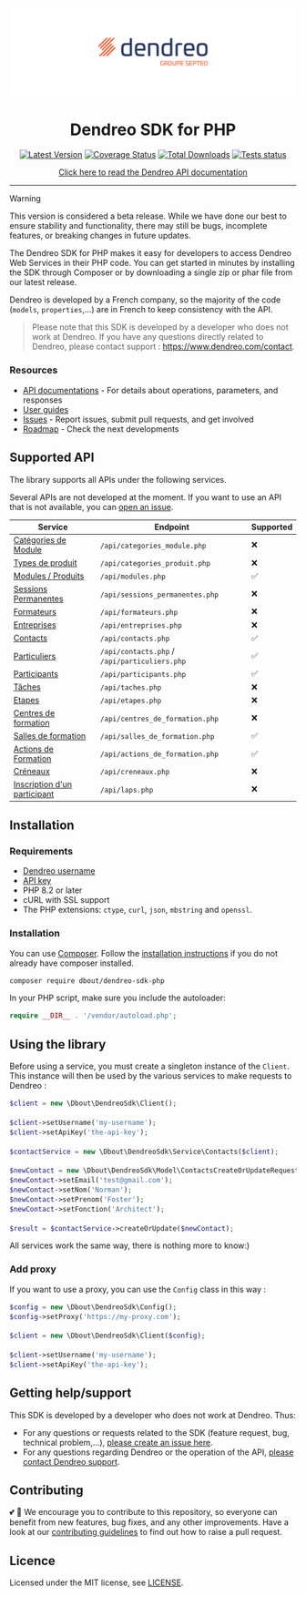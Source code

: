 ![Logo Dendreo](logo-dendreo.jpg)

<h1 align="center">Dendreo SDK for PHP</h1>

<div align="center">
    <p>
        <a href="https://github.com/dimitriBouteille/dendreo-sdk-php"><img alt="Latest Version" src="https://img.shields.io/github/v/release/dimitriBouteille/dendreo-sdk-php"></a>
        <a href="https://sonarcloud.io/summary/new_code?id=dimitriBouteille_dendreo-sdk-php"><img alt="Coverage Status" src="https://sonarcloud.io/api/project_badges/measure?project=dimitriBouteille_dendreo-sdk-php&metric=coverage"></a>
        <a href="https://packagist.org/packages/dbout/dendreo-sdk-php"><img alt="Total Downloads" src="https://img.shields.io/packagist/dt/dbout/dendreo-sdk-php"></a>
        <a href="https://github.com/dimitriBouteille/dendreo-sdk-php/actions/workflows/tests.yml"><img alt="Tests status" src="https://img.shields.io/github/actions/workflow/status/dimitriBouteille/dendreo-sdk-php/tests.yml?label=tests"></a>
    </p>
    <p>
        <a href="https://developers.dendreo.com" target="_blank">
            Click here to read the Dendreo API documentation
        </a> 
    </p>
</div>

---

> [!WARNING] 
> This version is considered a beta release. While we have done our best to ensure stability and functionality, there may still be bugs, incomplete features, or breaking changes in future updates.

The Dendreo SDK for PHP makes it easy for developers to access Dendreo Web Services in their PHP code. You can get started in minutes by installing the SDK through Composer or by downloading a single zip or phar file from our latest release.

Dendreo is developed by a French company, so the majority of the code (`models`, `properties`,...) are in French to keep consistency with the API.

> Please note that this SDK is developed by a developer who does not work at Dendreo. If you have any questions directly related to Dendreo, please contact support : https://www.dendreo.com/contact.

### Resources

- [API documentations](https://developers.dendreo.com/) - For details about operations, parameters, and responses
- [User guides](https://doc.dendreo.com/)
- [Issues](https://github.com/dimitriBouteille/dendreo-sdk-php/issues) - Report issues, submit pull requests, and get involved
- [Roadmap](https://portail.dendreo.com/roadmap) - Check the next developments

## Supported API

The library supports all APIs under the following services. 

Several APIs are not developed at the moment. If you want to use an API that is not available, you can [open an issue](https://github.com/dimitriBouteille/dendreo-sdk-php/issues/new/choose).

| Service                                                                      | Endpoint                        | Supported |
|------------------------------------------------------------------------------|---------------------------------|-----------|
| [Catégories de Module](https://developers.dendreo.com/#categories-de-module) | `/api/categories_module.php`    | ❌         |
| [Types de produit](https://developers.dendreo.com/#types-de-produit)         | `/api/categories_produit.php`   | ❌         | 
| [Modules / Produits](https://developers.dendreo.com/#particuliers)           | `/api/modules.php`              | ✅         |
| [Sessions Permanentes](https://developers.dendreo.com/#sessions-permanentes) | `/api/sessions_permanentes.php` | ❌         | 
| [Formateurs](https://developers.dendreo.com/#formateurs)                     | `/api/formateurs.php`           | ❌         | 
| [Entreprises](https://developers.dendreo.com/#entreprises)                   | `/api/entreprises.php`          | ❌         | 
| [Contacts](https://developers.dendreo.com/#contacts)                         | `/api/contacts.php`             | ✅         |
| [Particuliers](https://developers.dendreo.com/#particuliers)                 | `/api/contacts.php` / `/api/particuliers.php`          | ✅         | 
| [Participants](https://developers.dendreo.com/#participants)                 | `/api/participants.php`         | ✅         |
| [Tâches](https://developers.dendreo.com/#taches)                             | `/api/taches.php`               | ❌         | 
| [Etapes](https://developers.dendreo.com/#etapes)                             | `/api/etapes.php`               | ❌         | 
| [Centres de formation](https://developers.dendreo.com/#centres-de-formation) | `/api/centres_de_formation.php` |  ❌        |
| [Salles de formation](https://developers.dendreo.com/#salles-de-formation)   | `/api/salles_de_formation.php`  | ✅         |
| [Actions de Formation](https://developers.dendreo.com/#actions-de-formation) | `/api/actions_de_formation.php` | ✅         |
| [Créneaux](https://developers.dendreo.com/#creneaux)                                                                     | `/api/creneaux.php`             |  ❌        |
| [Inscription d'un participant](https://developers.dendreo.com/#inscription-d-39-un-participant) | `/api/laps.php`                 |  ❌        |

## Installation

### Requirements

- [Dendreo username](https://developers.dendreo.com/#fonctionnement-general)
- [API key](https://pro.dendreo.com/redirect/api)
- PHP 8.2 or later
- cURL with SSL support
- The PHP extensions: `ctype`, `curl`, `json`, `mbstring` and `openssl`.

### Installation

You can use [Composer](https://getcomposer.org/). Follow the [installation instructions](https://getcomposer.org/doc/00-intro.md) if you do not already have composer installed.

~~~bash
composer require dbout/dendreo-sdk-php
~~~

In your PHP script, make sure you include the autoloader:

~~~php
require __DIR__ . '/vendor/autoload.php';
~~~

## Using the library

Before using a service, you must create a singleton instance of the `Client`. This instance will then be used by the various services to make requests to Dendreo :

```php
$client = new \Dbout\DendreoSdk\Client();

$client->setUsername('my-username');
$client->setApiKey('the-api-key');

$contactService = new \Dbout\DendreoSdk\Service\Contacts($client);

$newContact = new \Dbout\DendreoSdk\Model\ContactsCreateOrUpdateRequest();
$newContact->setEmail('test@gmail.com');
$newContact->setNom('Norman');
$newContact->setPrenom('Foster');
$newContact->setFonction('Architect');

$result = $contactService->createOrUpdate($newContact);
```

All services work the same way, there is nothing more to know:)

### Add proxy

If you want to use a proxy, you can use the `Config` class in this way :

```php
$config = new \Dbout\DendreoSdk\Config();
$config->setProxy('https://my-proxy.com');

$client = new \Dbout\DendreoSdk\Client($config);

$client->setUsername('my-username');
$client->setApiKey('the-api-key');
```

## Getting help/support

This SDK is developed by a developer who does not work at Dendreo. Thus:

- For any questions or requests related to the SDK (feature request, bug, technical problem,...), [please create an issue here](https://github.com/dimitriBouteille/dendreo-sdk-php/issues/new/choose).
- For any questions regarding Dendreo or the operation of the API, [please contact Dendreo support](https://www.dendreo.com/contact).

## Contributing

💕 🦄 We encourage you to contribute to this repository, so everyone can benefit from new features, bug fixes, and any other improvements. Have a look at our [contributing guidelines](CONTRIBUTING.md) to find out how to raise a pull request.

## Licence

Licensed under the MIT license, see [LICENSE](LICENSE).
